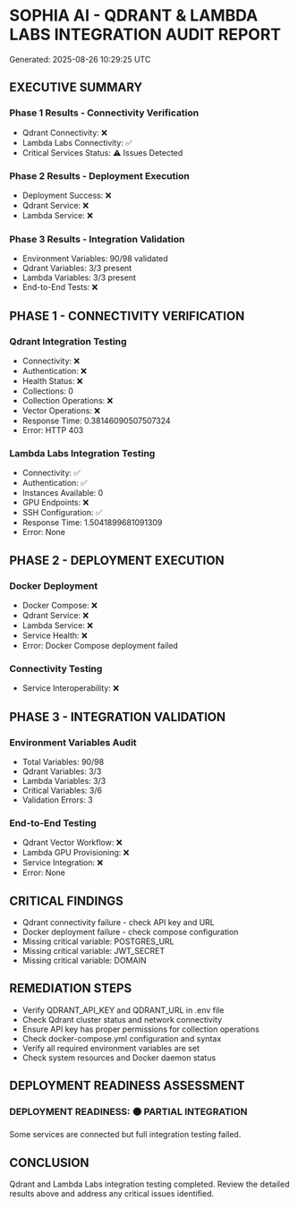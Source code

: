
# SOPHIA AI - QDRANT & LAMBDA LABS INTEGRATION AUDIT REPORT
Generated: 2025-08-26 10:29:25 UTC

## EXECUTIVE SUMMARY

### Phase 1 Results - Connectivity Verification
- Qdrant Connectivity: ❌
- Lambda Labs Connectivity: ✅
- Critical Services Status: ⚠️ Issues Detected

### Phase 2 Results - Deployment Execution
- Deployment Success: ❌
- Qdrant Service: ❌
- Lambda Service: ❌

### Phase 3 Results - Integration Validation
- Environment Variables: 90/98 validated
- Qdrant Variables: 3/3 present
- Lambda Variables: 3/3 present
- End-to-End Tests: ❌

## PHASE 1 - CONNECTIVITY VERIFICATION

### Qdrant Integration Testing
- Connectivity: ❌
- Authentication: ❌
- Health Status: ❌
- Collections: 0
- Collection Operations: ❌
- Vector Operations: ❌
- Response Time: 0.38146090507507324
- Error: HTTP 403

### Lambda Labs Integration Testing
- Connectivity: ✅
- Authentication: ✅
- Instances Available: 0
- GPU Endpoints: ❌
- SSH Configuration: ✅
- Response Time: 1.5041899681091309
- Error: None

## PHASE 2 - DEPLOYMENT EXECUTION

### Docker Deployment
- Docker Compose: ❌
- Qdrant Service: ❌
- Lambda Service: ❌
- Service Health: ❌
- Error: Docker Compose deployment failed

### Connectivity Testing
- Service Interoperability: ❌

## PHASE 3 - INTEGRATION VALIDATION

### Environment Variables Audit
- Total Variables: 90/98
- Qdrant Variables: 3/3
- Lambda Variables: 3/3
- Critical Variables: 3/6
- Validation Errors: 3

### End-to-End Testing
- Qdrant Vector Workflow: ❌
- Lambda GPU Provisioning: ❌
- Service Integration: ❌
- Error: None

## CRITICAL FINDINGS

- Qdrant connectivity failure - check API key and URL
- Docker deployment failure - check compose configuration
- Missing critical variable: POSTGRES_URL
- Missing critical variable: JWT_SECRET
- Missing critical variable: DOMAIN

## REMEDIATION STEPS

- Verify QDRANT_API_KEY and QDRANT_URL in .env file
- Check Qdrant cluster status and network connectivity
- Ensure API key has proper permissions for collection operations
- Check docker-compose.yml configuration and syntax
- Verify all required environment variables are set
- Check system resources and Docker daemon status

## DEPLOYMENT READINESS ASSESSMENT

### DEPLOYMENT READINESS: 🟠 PARTIAL INTEGRATION

Some services are connected but full integration testing failed.

## CONCLUSION

Qdrant and Lambda Labs integration testing completed. Review the detailed results above and address any critical issues identified.
